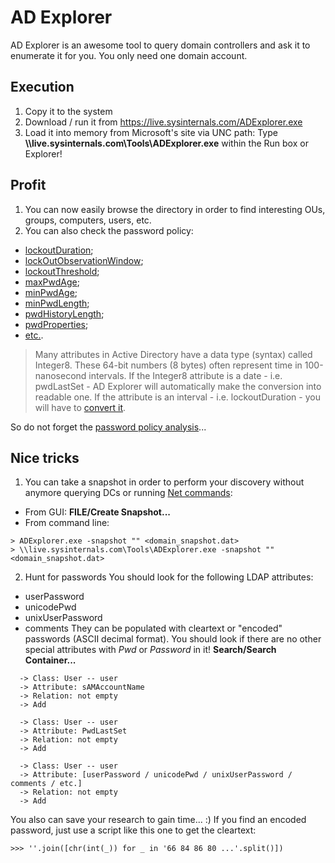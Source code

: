 # AD Explorer
AD Explorer is an awesome tool to query domain controllers and ask it to enumerate it for you.
You only need one domain account.

## Execution
1. Copy it to the system
2. Download / run it from https://live.sysinternals.com/ADExplorer.exe
3. Load it into memory from Microsoft's site via UNC path:
Type **\\\live.sysinternals.com\Tools\ADExplorer.exe** within the Run box or Explorer!

## Profit
1. You can now easily browse the directory in order to find interesting OUs, groups, computers, users, etc.
2. You can also check the password policy:
* [lockoutDuration](https://docs.microsoft.com/en-us/windows/desktop/adschema/a-lockoutduration);
* [lockOutObservationWindow](https://docs.microsoft.com/en-us/windows/desktop/adschema/a-lockoutobservationwindow);
* [lockoutThreshold](https://docs.microsoft.com/en-us/windows/desktop/adschema/a-lockoutthreshold);
* [maxPwdAge](https://docs.microsoft.com/en-us/windows/desktop/adschema/a-maxpwdage);
* [minPwdAge](https://docs.microsoft.com/en-us/windows/desktop/adschema/a-minpwdage);
* [minPwdLength](https://docs.microsoft.com/en-us/windows/desktop/adschema/a-minpwdlength);
* [pwdHistoryLength](https://docs.microsoft.com/en-us/windows/desktop/adschema/a-pwdhistorylength);
* [pwdProperties](https://docs.microsoft.com/en-us/windows/desktop/adschema/a-pwdproperties);
* [etc.](https://docs.microsoft.com/en-us/windows/desktop/adschema/attributes-all).

> Many attributes in Active Directory have a data type (syntax) called Integer8. These 64-bit numbers (8 bytes) often represent time in 100-nanosecond intervals. If the Integer8 attribute is a date - i.e. pwdLastSet - AD Explorer will automatically make the conversion into readable one.
If the attribute is an interval - i.e. lockoutDuration - you will have to [convert it](https://github.com/bik3te/Scripts/blob/master/Int8_to_interval.py).

So do not forget the [password policy analysis](../guidelines/internal/PasspolAuditing.md)...

## Nice tricks
1. You can take a snapshot in order to perform your discovery without anymore querying DCs or running [Net commands](../../tools/NetCommands.md):
* From GUI: **FILE/Create Snapshot...**
* From command line:
```
> ADExplorer.exe -snapshot "" <domain_snapshot.dat>
> \\live.sysinternals.com\Tools\ADExplorer.exe -snapshot "" <domain_snapshot.dat>
```

2. Hunt for passwords
You should look for the following LDAP attributes:
- userPassword
- unicodePwd
- unixUserPassword
- comments
They can be populated with cleartext or "encoded" passwords (ASCII decimal format).
You should look if there are no other special attributes with *Pwd* or *Password* in it!
**Search/Search Container...**
```
  -> Class: User -- user
  -> Attribute: sAMAccountName
  -> Relation: not empty
  -> Add

  -> Class: User -- user
  -> Attribute: PwdLastSet
  -> Relation: not empty
  -> Add

  -> Class: User -- user
  -> Attribute: [userPassword / unicodePwd / unixUserPassword / comments / etc.]
  -> Relation: not empty
  -> Add
```
You also can save your research to gain time... :)
If you find an encoded password, just use a script like this one to get the cleartext:
```
>>> ''.join([chr(int(_)) for _ in '66 84 86 80 ...'.split()])
```
